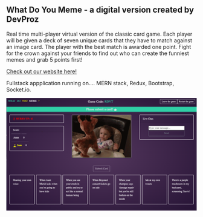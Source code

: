 ## What Do You Meme - a digital version created by DevProz

Real time multi-player virtual version of the classic card game. Each player will be given a deck of seven unique cards that they have to match against an image card. The player with the best match is awarded one point. Fight for the crown against your friends to find out who can create the funniest memes and grab 5 points first!

[Check out our website here!](https://devproz.herokuapp.com/)

Fullstack appplication running on....
MERN stack, Redux, Bootstrap, Socket.io.

![Game](public/game.png) 

